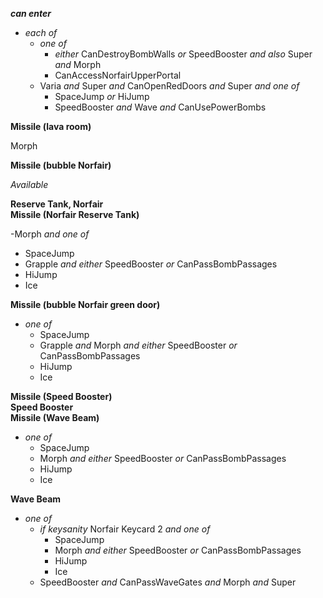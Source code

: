 ﻿***can enter***

- *each of*
  - *one of*
    - *either* CanDestroyBombWalls *or* SpeedBooster *and also* Super *and* Morph
    - CanAccessNorfairUpperPortal
  - Varia *and* Super *and* CanOpenRedDoors *and* Super *and one of*
    - SpaceJump *or* HiJump
    - SpeedBooster *and* Wave *and* CanUsePowerBombs

**Missile (lava room)**

Morph

**Missile (bubble Norfair)**

*Available*

**Reserve Tank, Norfair**  
**Missile (Norfair Reserve Tank)**

-Morph *and one of*
  - SpaceJump
  - Grapple *and either* SpeedBooster *or* CanPassBombPassages
  - HiJump
  - Ice

**Missile (bubble Norfair green door)**

- *one of*
  - SpaceJump
  - Grapple *and* Morph *and either* SpeedBooster *or* CanPassBombPassages
  - HiJump
  - Ice

**Missile (Speed Booster)**  
**Speed Booster**  
**Missile (Wave Beam)**

- *one of*
  - SpaceJump
  - Morph *and either* SpeedBooster *or* CanPassBombPassages
  - HiJump
  - Ice

**Wave Beam**

- *one of*
  - *if keysanity* Norfair Keycard 2 *and one of*
    - SpaceJump
    - Morph *and either* SpeedBooster *or* CanPassBombPassages
    - HiJump
    - Ice
  - SpeedBooster *and* CanPassWaveGates *and* Morph *and* Super
